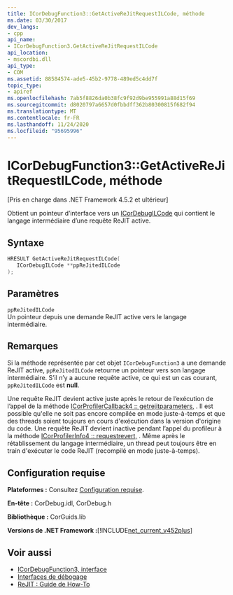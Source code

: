 ```yaml
---
title: ICorDebugFunction3::GetActiveReJitRequestILCode, méthode
ms.date: 03/30/2017
dev_langs:
- cpp
api_name:
- ICorDebugFunction3.GetActiveReJitRequestILCode
api_location:
- mscordbi.dll
api_type:
- COM
ms.assetid: 88584574-ade5-45b2-9778-489ed5c4dd7f
topic_type:
- apiref
ms.openlocfilehash: 7ab5f8826da0b38fc9f92d9be955991a88d15f69
ms.sourcegitcommit: d8020797a6657d0fbbdff362b80300815f682f94
ms.translationtype: MT
ms.contentlocale: fr-FR
ms.lasthandoff: 11/24/2020
ms.locfileid: "95695996"
---
```

# <a name="icordebugfunction3getactiverejitrequestilcode-method"></a>ICorDebugFunction3::GetActiveReJitRequestILCode, méthode

[Pris en charge dans .NET Framework 4.5.2 et ultérieur]  
  
 Obtient un pointeur d’interface vers un [ICorDebugILCode](icordebugilcode-interface.md) qui contient le langage intermédiaire d’une requête ReJIT active.  
  
## <a name="syntax"></a>Syntaxe  
  
```cpp
HRESULT GetActiveReJitRequestILCode(  
   ICorDebugILCode **ppReJitedILCode  
);  
```  
  
## <a name="parameters"></a>Paramètres  

 `ppReJitedILCode`  
 Un pointeur depuis une demande ReJIT active vers le langage intermédiaire.  
  
## <a name="remarks"></a>Remarques  

 Si la méthode représentée par cet objet `ICorDebugFunction3` a une demande ReJIT active, `ppReJitedILCode` retourne un pointeur vers son langage intermédiaire. S’il n’y a aucune requête active, ce qui est un cas courant, `ppReJitedILCode` est **null**.  
  
 Une requête ReJIT devient active juste après le retour de l’exécution de l’appel de la méthode [ICorProfilerCallback4 :: getrejitparameters,](../profiling/icorprofilercallback4-getrejitparameters-method.md) . Il est possible qu'elle ne soit pas encore compilée en mode juste-à-temps et que des threads soient toujours en cours d'exécution dans la version d'origine du code. Une requête ReJIT devient inactive pendant l’appel du profileur à la méthode [ICorProfilerInfo4 :: requestrevert,](../profiling/icorprofilerinfo4-requestrevert-method.md) . Même après le rétablissement du langage intermédiaire, un thread peut toujours être en train d'exécuter le code ReJIT (recompilé en mode juste-à-temps).  
  
## <a name="requirements"></a>Configuration requise  

 **Plateformes :** Consultez [Configuration requise](../../get-started/system-requirements.md).  
  
 **En-tête :** CorDebug.idl, CorDebug.h  
  
 **Bibliothèque :** CorGuids.lib  
  
 **Versions de .NET Framework :**[!INCLUDE[net_current_v452plus](../../../../includes/net-current-v452plus-md.md)]  
  
## <a name="see-also"></a>Voir aussi

- [ICorDebugFunction3, interface](icordebugfunction3-interface.md)
- [Interfaces de débogage](debugging-interfaces.md)
- [ReJIT : Guide de How-To](/archive/blogs/davbr/rejit-a-how-to-guide)
